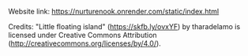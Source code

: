 Website link: 
https://nurturenook.onrender.com/static/index.html

Credits: 
"Little floating island" (https://skfb.ly/ovxYF) by tharadelamo is licensed under Creative Commons Attribution (http://creativecommons.org/licenses/by/4.0/).
